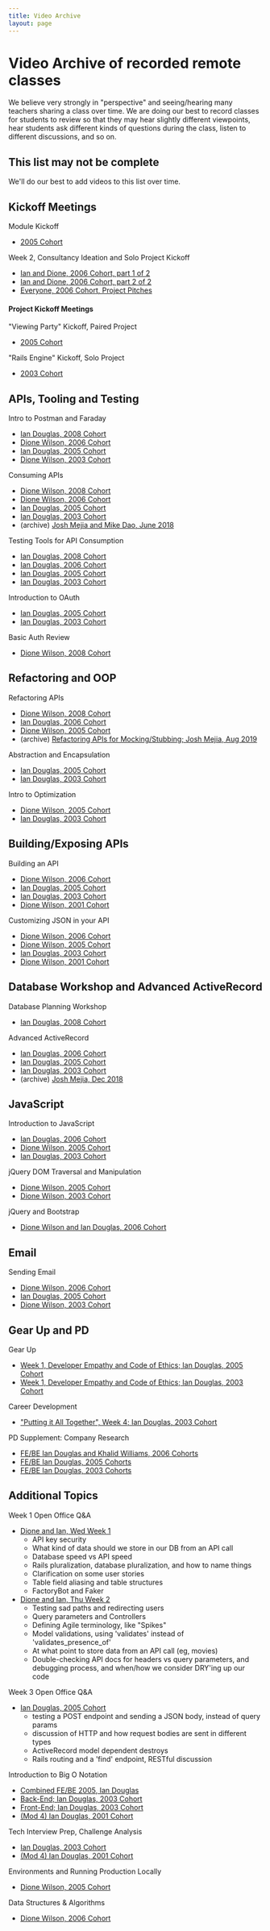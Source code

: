 ```yaml
---
title: Video Archive
layout: page
---
```


# Video Archive of recorded remote classes

We believe very strongly in "perspective" and seeing/hearing many teachers sharing a class over time. We are doing our best to record classes for students to review so that they may hear slightly different viewpoints, hear students ask different kinds of questions during the class, listen to different discussions, and so on.


## This list may not be complete

We'll do our best to add videos to this list over time.


## Kickoff Meetings

Module Kickoff
* [2005 Cohort](https://vimeo.com/449077549/b4524552da)

Week 2, Consultancy Ideation and Solo Project Kickoff
* [Ian and Dione, 2006 Cohort, part 1 of 2](https://vimeo.com/469620874/af9045cc62)
* [Ian and Dione, 2006 Cohort, part 2 of 2](https://vimeo.com/469620814/07802c0b12)
* [Everyone, 2006 Cohort, Project Pitches](https://vimeo.com/471223262/3a22855821)



#### Project Kickoff Meetings

"Viewing Party" Kickoff, Paired Project
* [2005 Cohort](https://vimeo.com/449079054/c1ffb48831)

"Rails Engine" Kickoff, Solo Project
* [2003 Cohort](https://vimeo.com/441945115/cad187f4f0)


## APIs, Tooling and Testing

Intro to Postman and Faraday
* [Ian Douglas, 2008 Cohort]()
* [Dione Wilson, 2006 Cohort](https://vimeo.com/465634409/53242dde2e)
* [Ian Douglas, 2005 Cohort](https://vimeo.com/449074625/d13cf271f5)
* [Dione Wilson, 2003 Cohort](https://vimeo.com/441936303/5a42f55a41)

Consuming APIs
* [Dione Wilson, 2008 Cohort](https://vimeo.com/486565253/1d0d280b5e)
* [Dione Wilson, 2006 Cohort](https://vimeo.com/466302429/5efcbb88cf)
* [Ian Douglas, 2005 Cohort](https://vimeo.com/450275848/9519c6410e)
* [Ian Douglas, 2003 Cohort](https://vimeo.com/441933853/f2a98b9559)
* (archive) [Josh Mejia and Mike Dao, June 2018](https://www.youtube.com/watch?v=FcgkfZEv_LI)

Testing Tools for API Consumption
* [Ian Douglas, 2008 Cohort](https://vimeo.com/487008398/f843814faa)
* [Ian Douglas, 2006 Cohort](https://vimeo.com/466294376/6c0b235004)
* [Ian Douglas, 2005 Cohort](https://vimeo.com/451221711/1264ca6e7a)
* [Ian Douglas, 2003 Cohort](https://vimeo.com/441938656/0234a0196b)

Introduction to OAuth
* [Ian Douglas, 2005 Cohort](https://vimeo.com/450272502/a80eaf2b63)
* [Ian Douglas, 2003 Cohort](https://vimeo.com/441926366/3d1072226d)

Basic Auth Review
* [Dione Wilson, 2008 Cohort](https://vimeo.com/486566280/e53f0489f4)


## Refactoring and OOP

Refactoring APIs
* [Dione Wilson, 2008 Cohort](https://vimeo.com/488963770/236ef7c683)
* [Ian Douglas, 2006 Cohort](https://vimeo.com/467506852/9d58994457)
* [Dione Wilson, 2005 Cohort](https://vimeo.com/450270705/8b8f6a1202)
* (archive) [Refactoring APIs for Mocking/Stubbing; Josh Mejia, Aug 2019](https://www.youtube.com/watch?v=Okck4Fc557o)

Abstraction and Encapsulation
* [Ian Douglas, 2005 Cohort](https://vimeo.com/450267710/e1db4e3ca4)
* [Ian Douglas, 2003 Cohort](https://vimeo.com/441937652/91941af0f8)

Intro to Optimization
* [Dione Wilson, 2005 Cohort](https://vimeo.com/457602200/39e1b7b1c4)
* [Ian Douglas, 2003 Cohort](https://vimeo.com/441953043/25ec05f260)


## Building/Exposing APIs

Building an API
* [Dione Wilson, 2006 Cohort](https://vimeo.com/469621034/d0d5febb9d)
* [Ian Douglas, 2005 Cohort](https://vimeo.com/452734115/8b3bd1adf0)
* [Ian Douglas, 2003 Cohort](https://vimeo.com/441942514/9a72728f22)
* [Dione Wilson, 2001 Cohort](https://vimeo.com/441936930/7f726f0ffd)

Customizing JSON in your API
* [Dione Wilson, 2006 Cohort](https://vimeo.com/469977022/68ac068a2c)
* [Dione Wilson, 2005 Cohort](https://vimeo.com/454946391/de0e9aa3d5)
* [Ian Douglas, 2003 Cohort](https://vimeo.com/441943509/16e0c5e8f1)
* [Dione Wilson, 2001 Cohort](https://vimeo.com/441935438/8fe924d4fd)

## Database Workshop and Advanced ActiveRecord

Database Planning Workshop
* [Ian Douglas, 2008 Cohort](https://vimeo.com/487013522/c271b5ccd0)

Advanced ActiveRecord
* [Ian Douglas, 2006 Cohort](https://vimeo.com/471221960/3ac89d5612)
* [Ian Douglas, 2005 Cohort](https://vimeo.com/454937871/e9c29ea5d7)
* [Ian Douglas, 2003 Cohort](https://vimeo.com/441945463/d090c702bb)
* (archive) [Josh Mejia, Dec 2018](https://www.youtube.com/watch?v=OccKyvGvLKE)


## JavaScript

Introduction to JavaScript
* [Ian Douglas, 2006 Cohort](https://vimeo.com/469624238/6b9c18151b)
* [Dione Wilson, 2005 Cohort](https://vimeo.com/452438318/9c8ba8bd78)
* [Ian Douglas, 2003 Cohort](https://vimeo.com/436181385/e2ae732fcb)

jQuery DOM Traversal and Manipulation
* [Dione Wilson, 2005 Cohort](https://start.interviewing.io/feedback/ItDJUZNk04vT)
* [Dione Wilson, 2003 Cohort](https://vimeo.com/441944539/72f9a78438)

jQuery and Bootstrap
* [Dione Wilson and Ian Douglas, 2006 Cohort](https://vimeo.com/469619809/17198d9e2b)


## Email

Sending Email
* [Dione Wilson, 2006 Cohort](https://vimeo.com/469619431/bc7900713b)
* [Ian Douglas, 2005 Cohort](https://vimeo.com/452439130/9574785c24)
* [Dione Wilson, 2003 Cohort](https://vimeo.com/441941693/6f787c262f)


## Gear Up and PD

Gear Up
* [Week 1, Developer Empathy and Code of Ethics; Ian Douglas, 2005 Cohort](https://vimeo.com/450267096/dd0b1bfa9d)
* [Week 1, Developer Empathy and Code of Ethics; Ian Douglas, 2003 Cohort](https://vimeo.com/441940143/2cb38d9222)

Career Development
* ["Putting it All Together", Week 4; Ian Douglas, 2003 Cohort](https://vimeo.com/441953601/14fec97d65)

PD Supplement: Company Research
* [FE/BE Ian Douglas and Khalid Williams, 2006 Cohorts](https://vimeo.com/471222685/045f09651e)
* [FE/BE Ian Douglas, 2005 Cohorts](https://vimeo.com/450272030/5870961a16)
* [FE/BE Ian Douglas, 2003 Cohorts](https://vimeo.com/441941222/da3924f607)


## Additional Topics

Week 1 Open Office Q&A
* [Dione and Ian, Wed Week 1](https://vimeo.com/466299421/054dfdf3c2)
  * API key security
  * What kind of data should we store in our DB from an API call
  * Database speed vs API speed
  * Rails pluralization, database pluralization, and how to name things
  * Clarification on some user stories
  * Table field aliasing and table structures
  * FactoryBot and Faker
* [Dione and Ian, Thu Week 2](https://vimeo.com/466334275/f0d16f49db)
  * Testing sad paths and redirecting users
  * Query parameters and Controllers
  * Defining Agile terminology, like "Spikes"
  * Model validations, using 'validates' instead of 'validates_presence_of'
  * At what point to store data from an API call (eg, movies)
  * Double-checking API docs for headers vs query parameters, and debugging process, and when/how we consider DRY'ing up our code


Week 3 Open Office Q&A
* [Ian Douglas, 2005 Cohort](https://vimeo.com/454938447/59913aba0e)
  * testing a POST endpoint and sending a JSON body, instead of query params
  * discussion of HTTP and how request bodies are sent in different types
  * ActiveRecord model dependent destroys
  * Rails routing and a 'find' endpoint, RESTful discussion

Introduction to Big O Notation
* [Combined FE/BE 2005, Ian Douglas](https://vimeo.com/454935670/de82b8741c)
* [Back-End; Ian Douglas, 2003 Cohort](https://vimeo.com/441946493/ac1ef11de7)
* [Front-End; Ian Douglas, 2003 Cohort](https://vimeo.com/441951062/1516a80c38)
* [(Mod 4) Ian Douglas, 2001 Cohort](https://vimeo.com/415230957)

Tech Interview Prep, Challenge Analysis
* [Ian Douglas, 2003 Cohort](https://vimeo.com/441948881/581b1edfbc)
* [(Mod 4) Ian Douglas, 2001 Cohort](https://vimeo.com/415197514)

Environments and Running Production Locally
* [Dione Wilson, 2005 Cohort](https://vimeo.com/456725554/339676a33f)

Data Structures & Algorithms
* [Dione Wilson, 2006 Cohort](https://vimeo.com/475938278/b431f9b1ac)

